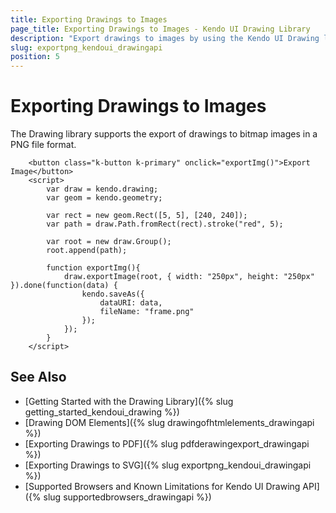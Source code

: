 ```yaml
---
title: Exporting Drawings to Images
page_title: Exporting Drawings to Images - Kendo UI Drawing Library
description: "Export drawings to images by using the Kendo UI Drawing library."
slug: exportpng_kendoui_drawingapi
position: 5
---
```


# Exporting Drawings to Images

The Drawing library supports the export of drawings to bitmap images in a PNG file format.

```dojo
    <button class="k-button k-primary" onclick="exportImg()">Export Image</button>
    <script>
        var draw = kendo.drawing;
        var geom = kendo.geometry;

        var rect = new geom.Rect([5, 5], [240, 240]);
        var path = draw.Path.fromRect(rect).stroke("red", 5);

        var root = new draw.Group();
        root.append(path);

        function exportImg(){
        	draw.exportImage(root, { width: "250px", height: "250px" }).done(function(data) {
            	kendo.saveAs({
                	dataURI: data,
                	fileName: "frame.png"
            	});
        	});
        }
    </script>
```

## See Also

* [Getting Started with the Drawing Library]({% slug getting_started_kendoui_drawing %})
* [Drawing DOM Elements]({% slug drawingofhtmlelements_drawingapi %})
* [Exporting Drawings to PDF]({% slug pdfderawingexport_drawingapi %})
* [Exporting Drawings to SVG]({% slug exportpng_kendoui_drawingapi %})
* [Supported Browsers and Known Limitations for Kendo UI Drawing API]({% slug supportedbrowsers_drawingapi %})
